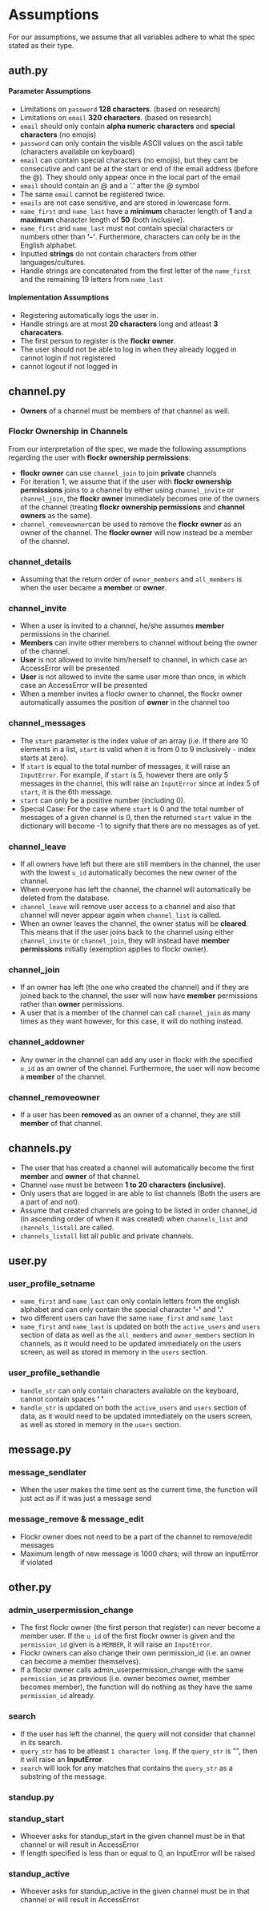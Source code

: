 # Assumptions

For our assumptions, we assume that all variables adhere to what the spec stated as their type.

## auth.py

#### Parameter Assumptions

- Limitations on `password` **128 characters**. (based on research)
- Limitations on `email` **320 characters**. (based on research)
- `email` should only contain **alpha numeric characters** and **special characters** (no emojis)
- `password` can only contain the visible ASCII values on the ascii table (characters available on keyboard)
- `email` can contain special characters (no emojis), but they cant be consecutive and cant be at the start or end of the email address (before the @). They should only appear once in the local part of the email
- `email` should contain an @ and a '.' after the @ symbol
- The same `email` cannot be registered twice.
- `emails` are not case sensitive, and are stored in lowercase form.
- `name_first` and `name_last` have a **minimum** character length of **1** and a **maximum** character length of **50** (both inclusive).
- `name_first` and `name_last` must not contain special characters or numbers other than **'-'**. Furthermore, characters can only be in the English alphabet.
- Inputted **strings** do not contain characters from other languages/cultures.
- Handle strings are concatenated from the first letter of the `name_first` and the remaining 19 letters from `name_last`

#### Implementation Assumptions

- Registering automatically logs the user in.
- Handle strings are at most **20 characters** long and atleast **3 characaters**.
- The first person to register is the **flockr owner**.
- The user should not be able to log in when they already logged in cannot login if not registered
- cannot logout if not logged in

## channel.py

- **Owners** of a channel must be members of that channel as well.

### Flockr Ownership in Channels

From our interpretation of the spec, we made the following assumptions regarding the user with **flockr ownership permissions**:

- **flockr owner** can use `channel_join` to join **private** channels
- For iteration 1, we assume that if the user with **flockr ownership permissions** joins to a channel by either using `channel_invite` or `channel_join`, the **flockr owner** immediately becomes one of the owners of the channel (treating **flockr ownership permissions** and **channel owners** as the same).
- `channel_removeowner`can be used to remove the **flockr owner** as an owner of the channel. The **flockr owner** will now instead be a member of the channel.

### channel_details

- Assuming that the return order of `owner_members` and `all_members` is when the user became a **member** or **owner**.

### channel_invite

- When a user is invited to a channel, he/she assumes **member** permissions in the channel.
- **Members** can invite other members to channel without being the owner of the channel.
- **User** is not allowed to invite him/herself to channel, in which case an AccessError will be presented
- **User** is not allowed to invite the same user more than once, in which case an AccessError will be presented
- When a member invites a flockr owner to channel, the flockr owner automatically assumes the position of **owner** in the channel too

### channel_messages

- The `start` parameter is the index value of an array (i.e. If there are 10 elements in a list, `start` is valid when it is from 0 to 9 inclusively - index starts at zero).
- If `start` is equal to the total number of messages, it will raise an `InputError`. For example, if `start` is 5, however there are only 5 messages in the channel, this will raise an `InputError` since at index 5 of `start`, it is the 6th message.
- `start` can only be a positive number (including 0).
- Special Case: For the case where `start` is 0 and the total number of messages of a given channel is 0, then the returned `start` value in the dictionary will become -1 to signify that there are no messages as of yet.

### channel_leave

- If all owners have left but there are still members in the channel, the user with the lowest `u_id` automatically becomes the new owner of the channel.
- When everyone has left the channel, the channel will automatically be deleted from the database.
- `channel_leave` will remove user access to a channel and also that channel will never appear again when `channel_list` is called.
- When an owner leaves the channel, the owner status will be **cleared**. This means that if the user joins back to the channel using either `channel_invite` or `channel_join`, they will instead have **member permissions** initially (exemption applies to flockr owner).

### channel_join

- If an owner has left (the one who created the channel) and if they are joined back to the channel, the user will now have **member** permissions rather than **owner** permissions.
- A user that is a member of the channel can call `channel_join` as many times as they want however, for this case, it will do nothing instead.

### channel_addowner

- Any owner in the channel can add any user in flockr with the specified `u_id` as an owner of the channel. Furthermore, the user will now become a **member** of the channel.

### channel_removeowner

- If a user has been **removed** as an owner of a channel, they are still **member** of that channel.

## channels.py

- The user that has created a channel will automatically become the first **member** and **owner** of that channel.
- Channel `name` must be between **1 to 20 characters (inclusive)**.
- Only users that are logged in are able to list channels (Both the users are a part of and not).
- Assume that created channels are going to be listed in order channel_id (in ascending order of when it was created) when `channels_list` and `channels_listall` are called.
- `channels_listall` list all public and private channels.

## user.py

### user_profile_setname

- `name_first` and `name_last` can only contain letters from the english alphabet and can only contain the special character **'-'** and **'.'**
- two different users can have the same `name_first` and `name_last`
- `name_first` and `name_last` is updated on both the `active_users` and `users` section of data as well as the `all_members` and `owner_members` section in channels, as it would need to be updated immediately on the users screen, as well as stored in memory in the `users` section.

### user_profile_sethandle

- `handle_str` can only contain characters available on the keyboard, cannot contain spaces **' '**
- `handle_str` is updated on both the `active_users` and `users` section of data, as it would need to be updated immediately on the users screen, as well as stored in memory in the `users` section.

## message.py

### message_sendlater

- When the user makes the time sent as the current time, the function will just act as if it was just a message send

### message_remove & message_edit

- Flockr owner does not need to be a part of the channel to remove/edit messages
- Maximum length of new message is 1000 chars; will throw an InputError if violated

## other.py

### admin_userpermission_change

- The first flockr owner (the first person that register) can never become a member user. If the `u_id` of the first flockr owner is given and the `permission_id` given is a `MEMBER`, it will raise an `InputError`.
- Flockr owners can also change their own permission_id (i.e. an owner can become a member themselves).
- If a flockr owner calls admin_userpermission_change with the same `permission_id` as previous (i.e. owner becomes owner, member becomes member), the function will do nothing as they have the same `permission_id` already.

### search

- If the user has left the channel, the query will not consider that channel in its search.
- `query_str` has to be atleast `1 character long`. If the `query_str` is "", then it will raise an **InputError**.
- `search` will look for any matches that contains the `query_str` as a substring of the message.

### standup.py

### standup_start
- Whoever asks for standup_start in the given channel must be in that channel or will result in
AccessError
- If length specified is less than or equal to 0, an InputError will be raised

### standup_active
- Whoever asks for standup_active in the given channel must be in that channel or will result in
AccessError 